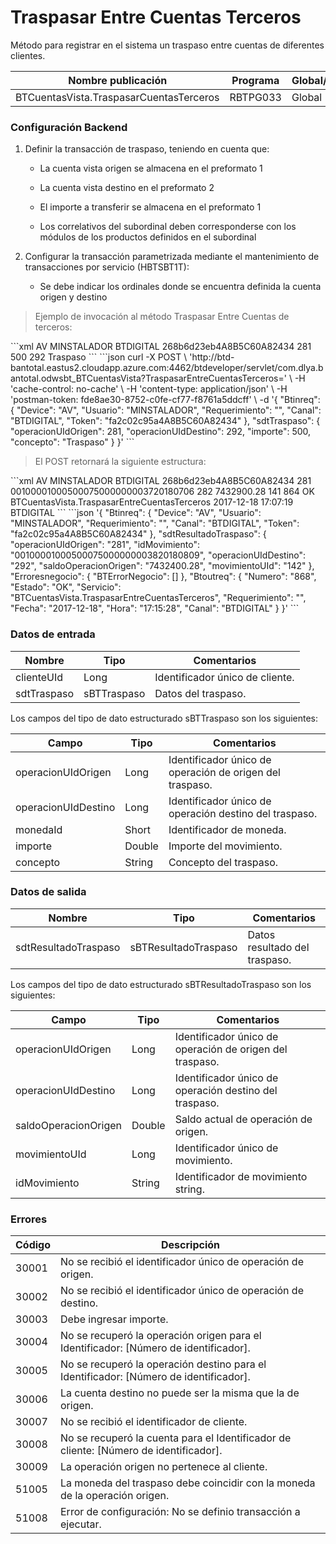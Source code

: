 # Traspasar Entre Cuentas Terceros 

Método para registrar en el sistema un traspaso entre cuentas de diferentes clientes. 

Nombre publicación | Programa | Global/País 
--------- | ----------- | ----------- 
BTCuentasVista.TraspasarCuentasTerceros | RBTPG033 | Global 

### Configuración Backend 

1) Definir la transacción de traspaso, teniendo en cuenta que: 

	* La cuenta vista origen se almacena en el preformato 1 

	* La cuenta vista destino en el preformato 2 

	* El importe a transferir se almacena en el preformato 1 

	* Los correlativos del subordinal deben corresponderse con los módulos de los productos definidos en el subordinal 

2) Configurar la transacción parametrizada mediante el mantenimiento de transacciones por servicio (HBTSBT1T): 

	* Se debe indicar los ordinales donde se encuentra definida la cuenta origen y destino 


> Ejemplo de invocación al método Traspasar Entre Cuentas de terceros: 

<code-group> 
<code-block title="XML" active> 
```xml 
<soapenv:Envelope xmlns:soapenv="http://schemas.xmlsoap.org/soap/envelope/" xmlns:bts="http://uy.com.dlya.bantotal/BTSOA/"> 
   <soapenv:Header/> 
   <soapenv:Body> 
      <bts:BTCuentasVista.TraspasarEntreCuentasTerceros> 
         <bts:Btinreq> 
            <bts:Device>AV</bts:Device> 
            <bts:Usuario>MINSTALADOR</bts:Usuario> 
            <bts:Requerimiento></bts:Requerimiento> 
            <bts:Canal>BTDIGITAL</bts:Canal> 
            <bts:Token>268b6d23eb4A8B5C60A82434</bts:Token> 
         </bts:Btinreq> 
         <bts:sdtTraspaso> 
            <bts:operacionUIdOrigen>281</bts:operacionUIdOrigen> 
            <bts:importe>500</bts:importe> 
            <bts:operacionUIdDestino>292</bts:operacionUIdDestino> 
            <bts:monedaId></bts:monedaId> 
            <bts:concepto>Traspaso</bts:concepto> 
         </bts:sdtTraspaso> 
      </bts:BTCuentasVista.TraspasarEntreCuentasTerceros> 
   </soapenv:Body> 
</soapenv:Envelope> 
``` 
</code-block> 

<code-block title="JSON"> 
```json 
curl -X POST \ 
  'http://btd-bantotal.eastus2.cloudapp.azure.com:4462/btdeveloper/servlet/com.dlya.bantotal.odwsbt_BTCuentasVista?TraspasarEntreCuentasTerceros=' \ 
  -H 'cache-control: no-cache' \ 
  -H 'content-type: application/json' \ 
  -H 'postman-token: fde8ae30-8752-c0fe-cf77-f8761a5ddcff' \ 
  -d '{ 
	"Btinreq": { 
		"Device": "AV", 
		"Usuario": "MINSTALADOR", 
		"Requerimiento": "", 
		"Canal": "BTDIGITAL", 
		"Token": "fa2c02c95a4A8B5C60A82434" 
	}, 
	"sdtTraspaso": { 
		"operacionUIdOrigen": 281, 
		"operacionUIdDestino": 292, 
		"importe": 500, 
		"concepto": "Traspaso" 
	}      
}' 
``` 
</code-block> 
</code-group> 

> El POST retornará la siguiente estructura: 

<code-group> 
<code-block title="XML" active> 
```xml 
<SOAP-ENV:Envelope xmlns:SOAP-ENV="http://schemas.xmlsoap.org/soap/envelope/" xmlns:xsd="http://www.w3.org/2001/XMLSchema" xmlns:SOAP-ENC="http://schemas.xmlsoap.org/soap/encoding/" xmlns:xsi="http://www.w3.org/2001/XMLSchema-instance"> 
   <SOAP-ENV:Body> 
      <BTCuentasVista.TraspasarEntreCuentasTercerosResponse xmlns="http://uy.com.dlya.bantotal/BTSOA/"> 
         <Btinreq> 
            <Device>AV</Device> 
            <Usuario>MINSTALADOR</Usuario> 
            <Requerimiento/> 
            <Canal>BTDIGITAL</Canal> 
            <Token>268b6d23eb4A8B5C60A82434</Token> 
         </Btinreq> 
         <sdtResultadoTraspaso> 
            <operacionUIdOrigen>281</operacionUIdOrigen> 
            <idMovimiento>00100001000500075000000003720180706</idMovimiento> 
            <operacionUIdDestino>282</operacionUIdDestino> 
            <saldoOperacionOrigen>7432900.28</saldoOperacionOrigen> 
            <movimientoUId>141</movimientoUId> 
         </sdtResultadoTraspaso> 
         <Erroresnegocio></Erroresnegocio> 
         <Btoutreq> 
            <Numero>864</Numero> 
            <Estado>OK</Estado> 
            <Servicio>BTCuentasVista.TraspasarEntreCuentasTerceros</Servicio> 
            <Requerimiento/> 
            <Fecha>2017-12-18</Fecha> 
            <Hora>17:07:19</Hora> 
            <Canal>BTDIGITAL</Canal> 
         </Btoutreq> 
      </BTCuentasVista.TraspasarEntreCuentasTercerosResponse> 
   </SOAP-ENV:Body> 
</SOAP-ENV:Envelope> 
``` 
</code-block> 

<code-block title="JSON"> 
```json 
'{ 
	"Btinreq": { 
		"Device": "AV", 
		"Usuario": "MINSTALADOR", 
		"Requerimiento": "", 
		"Canal": "BTDIGITAL", 
		"Token": "fa2c02c95a4A8B5C60A82434" 
	}, 
    "sdtResultadoTraspaso": { 
        "operacionUIdOrigen": "281", 
        "idMovimiento": "00100001000500075000000003820180809", 
        "operacionUIdDestino": "292", 
        "saldoOperacionOrigen": "7432400.28", 
        "movimientoUId": "142" 
    }, 
    "Erroresnegocio": { 
        "BTErrorNegocio": [] 
    }, 
    "Btoutreq": { 
        "Numero": "868", 
        "Estado": "OK", 
        "Servicio": "BTCuentasVista.TraspasarEntreCuentasTerceros", 
        "Requerimiento": "", 
        "Fecha": "2017-12-18", 
        "Hora": "17:15:28", 
        "Canal": "BTDIGITAL" 
    } 
}' 
``` 
</code-block> 
</code-group> 

### Datos de entrada 

Nombre | Tipo | Comentarios 
--------- | ----------- | ----------- 
clienteUId | Long | Identificador único de cliente. 
sdtTraspaso | sBTTraspaso | Datos del traspaso. 

Los campos del tipo de dato estructurado sBTTraspaso son los siguientes: 

Campo | Tipo | Comentarios 
--------- | ----------- | ----------- 
operacionUIdOrigen | Long | Identificador único de operación de origen del traspaso. 
operacionUIdDestino | Long | Identificador único de operación destino del traspaso. 
monedaId | Short | Identificador de moneda. 
importe | Double | Importe del movimiento. 
concepto | String | Concepto del traspaso. 

### Datos de salida 

Nombre | Tipo | Comentarios 
--------- | ----------- | ----------- 
sdtResultadoTraspaso | sBTResultadoTraspaso | Datos resultado del traspaso. 

Los campos del tipo de dato estructurado sBTResultadoTraspaso son los siguientes: 

Campo | Tipo | Comentarios 
--------- | ----------- | ----------- 
operacionUIdOrigen | Long | Identificador único de operación de origen del traspaso. 
operacionUIdDestino | Long | Identificador único de operación destino del traspaso. 
saldoOperacionOrigen | Double | Saldo actual de operación de origen. 
movimientoUId | Long | Identificador único de movimiento. 
idMovimiento | String | Identificador de movimiento string. 

### Errores 

Código | Descripción 
--------- | ----------- 
30001 | No se recibió el identificador único de operación de origen. 
30002 | No se recibió el identificador único de operación de destino. 
30003 | Debe ingresar importe. 
30004 | No se recuperó la operación origen para el Identificador: [Número de identificador]. 
30005 | No se recuperó la operación destino para el Identificador: [Número de identificador]. 
30006 | La cuenta destino no puede ser la misma que la de origen. 
30007 | No se recibió el identificador de cliente. 
30008 | No se recuperó la cuenta para el Identificador de cliente: [Número de identificador]. 
30009 | La operación origen no pertenece al cliente. 
51005 | La moneda del traspaso debe coincidir con la moneda de la operación origen. 
51008 | Error de configuración: No se definio transacción a ejecutar. 



 
